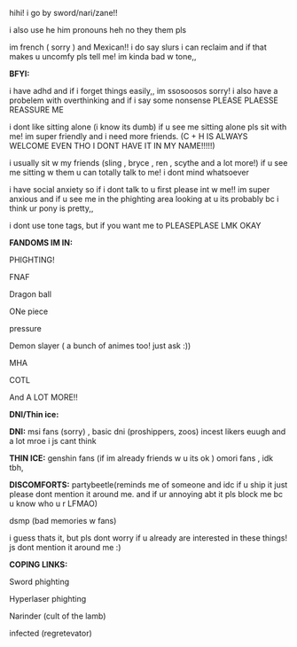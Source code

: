 
hihi! i go by sword/nari/zane!!

i also use he him pronouns heh no they them pls

im french ( sorry ) and Mexican!! i do say slurs i can reclaim and if that makes u uncomfy pls tell me! im kinda bad w tone,,

**BFYI:**

i have adhd and if i forget things easily,, im ssosoosos sorry! i also have a probelem with overthinking and if i say some nonsense PLEASE PLAESSE REASSURE ME

i dont like sitting alone (i know its dumb) if u see me sitting alone pls sit with me! im super friendly and i need more friends. (C + H IS ALWAYS WELCOME EVEN THO I DONT HAVE IT IN MY NAME!!!!!)

i usually sit w my friends (sling , bryce , ren , scythe and a lot more!) if u see me sitting w them u can totally talk to me! i dont mind whatsoever

i have social anxiety so if i dont talk to u first please int w me!! im super anxious and if u see me in the phighting area looking at u its probably bc i think ur pony is pretty,,

i dont use tone tags, but if you want me to PLEASEPLASE LMK OKAY

**FANDOMS IM IN:**

PHIGHTING!

FNAF

Dragon ball

ONe piece

pressure

Demon slayer ( a bunch of animes too! just ask :))

MHA

COTL

And A LOT MORE!!

**DNI/Thin ice:**

**DNI:** msi fans (sorry) , basic dni (proshippers, zoos) incest likers euugh and a lot mroe i js cant think

**THIN ICE:** genshin fans (if im already friends w u its ok ) omori fans , idk tbh, 

**DISCOMFORTS:**
partybeetle(reminds me of someone and idc if u ship it just please dont mention it around me. and if ur annoying abt it pls block me bc u know who u r LFMAO)


dsmp (bad memories w fans)

i guess thats it, but pls dont worry if u already are interested in these things! js dont mention it around me :)

**COPING LINKS:**

Sword phighting

Hyperlaser phighting

Narinder (cult of the lamb)

infected (regretevator)
